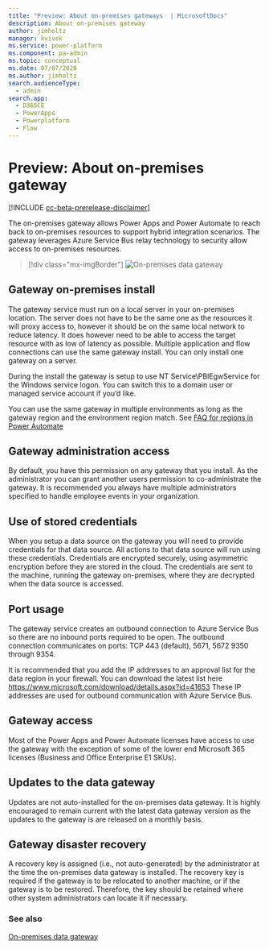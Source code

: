 ```yaml
---
title: "Preview: About on-premises gateways  | MicrosoftDocs"
description: About on-premises gateway
author: jimholtz
manager: kvivek
ms.service: power-platform
ms.component: pa-admin
ms.topic: conceptual
ms.date: 07/07/2020
ms.author: jimholtz
search.audienceType: 
  - admin
search.app:
  - D365CE
  - PowerApps
  - Powerplatform
  - Flow
---
```

# Preview: About on-premises gateway

[!INCLUDE [cc-beta-prerelease-disclaimer](../includes/cc-beta-prerelease-disclaimer.md)]

The on-premises gateway allows Power Apps and Power Automate to reach back to on-premises resources to support hybrid integration scenarios. The gateway leverages Azure Service Bus relay technology to security allow access to on-premises resources.

> [!div class="mx-imgBorder"] 
> ![](media/onpremises-data-gateway.png "On-premises data gateway")

## Gateway on-premises install

The gateway service must run on a local server in your on-premises location. The server does not have to be the same one as the resources it will proxy access to, however it should be on the same local network to reduce latency. It does however need to be able to access the target resource with as low of latency as possible. Multiple application and flow connections can use the same gateway install. You can only install one gateway on a server.

During the install the gateway is setup to use NT Service\PBIEgwService for the Windows service logon. You can switch this to a domain user or managed service account if you’d like.

You can use the same gateway in multiple environments as long as the gateway region and the environment region match. See [FAQ for regions in Power Automate](https://docs.microsoft.com/power-automate/regions-overview) 

## Gateway administration access

By default, you have this permission on any gateway that you install. As the administrator you can grant another users permission to co-administrate the gateway. It is recommended you always have multiple administrators specified to handle employee events in your organization.

## Use of stored credentials

When you setup a data source on the gateway you will need to provide credentials for that data source. All actions to that data source will run using these credentials. Credentials are encrypted securely, using asymmetric encryption before they are stored in the cloud. The credentials are sent to the machine, running the gateway on-premises, where they are decrypted when the data source is accessed.

## Port usage

The gateway service creates an outbound connection to Azure Service Bus so there are no inbound ports required to be open. The outbound connection communicates on ports: TCP 443 (default), 5671, 5672 9350 through 9354.

It is recommended that you add the IP addresses to an approval list for the data region in your firewall. You can download the latest list here https://www.microsoft.com/download/details.aspx?id=41653 These IP addresses are used for outbound communication with Azure Service Bus.

## Gateway access

Most of the Power Apps and Power Automate licenses have access to use the gateway with the exception of some of the lower end Microsoft 365 licenses (Business and Office Enterprise E1 SKUs).

## Updates to the data gateway

Updates are not auto-installed for the on-premises data gateway. It is highly encouraged to remain current with the latest data gateway version as the updates to the gateway is are released on a monthly basis.

## Gateway disaster recovery

A recovery key is assigned (i.e., not auto-generated) by the administrator at the time the on-premises data gateway is installed. The recovery key is required if the gateway is to be relocated to another machine, or if the gateway is to be restored. Therefore, the key should be retained where other system administrators can locate it if necessary.

### See also
[On-premises data gateway](https://docs.microsoft.com/power-bi/service-gateway-onprem)
